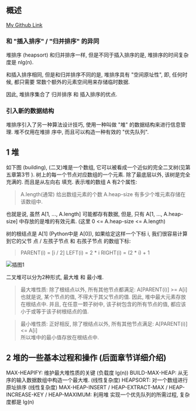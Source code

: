 ## 概述
[My Github Link](https://github.com/kehuo/algorithm_py3)

### 和 "插入排序" / "归并排序" 的异同
堆排序 (heapsort) 和归并排序一样, 但是不同于插入排序的是, 堆排序的时间复杂度是 nlg(n).

和插入排序相同, 但是和归并排序不同的是, 堆排序具有 "空间原址性", 即, 任何时候, 都只需要
常数个额外的元素空间用来存储临时数据.

因此, 堆排序集合了 归并排序 和 插入排序的优点.


### 引入新的数据结构
堆排序引入了另一种算法设计技巧, 使用一种叫做 "堆" 的数据结构来进行信息管理. 堆不仅用在堆排
序中, 而且可以构造一种有效的 "优先队列".


## 1 堆
如下图 (building), (二叉)堆是一个数组, 它可以被看成一个近似的完全二叉树(见第五章第3节
). 树上的每一个节点对应数组的一个元素. 除了最底层以外, 该树是完全充满的. 而且是从左向右
填充. 表示堆的数组 A 有2个属性:
> A.length(通常) 给出数组元素的个数
> A.heap-size 有多少个堆元素存储在该数组中.

也就是说, 虽然 A[1, ..., A.length] 可能都存有数据, 但是, 只有 A[1, ..., A.heap-size]
中存放的是堆的有效元素. (这里 0 <= A.heap-size <= A.length)

树的根结点是 A[1] (Python中是 A[0]), 如果给定这样一个下标 i, 我们很容易计算到它的父节
点 / 左孩子节点 和 右孩子节点 的数组下标:
> PARENT(i) = [i / 2]
> LEFT(i) = 2 * i
> RIGHT(i) = (2 * i) + 1


[插图1]: http://localhost:8000/static/do_not_stop.jpg
![插图1] 


二叉堆可以分为2种形式, 最大堆 和 最小堆.
> 最大堆性质: 除了根结点以外, 所有其他节点都满足:
> A[PARENT(i)] >= A[i] <br/>
> 也就是说, 某个节点的值, 不得大于其父节点的值. 因此, 堆中最大元素存放在根结点中. 并且,
> 在任意一颗子树中, 该子树包含的所有节点的值, 都应该小于或等于该子树根结点的值.

> 最小堆性质: 正好相反, 除了根结点以外, 所有其他节点满足:
> A[PARENT(i)] <= A[i] <br/>
> 所以堆中的最小值存放在根结点中. 

## 2 堆的一些基本过程和操作 (后面章节详细介绍)
MAX-HEAPIFY: 维护最大堆性质的关键 (负载度 lg(n))
BUILD-MAX-HEAP: 从无序的输入数据数组中构造一个最大堆. (线性复杂度)
HEAPSORT: 对一个数组进行原址排序 (线性复杂度)
MAX-HEAP-INSERT / HEAP-EXTRACT-MAX / HEAP-INCREASE-KEY / HEAP-MAXIMUM: 利用堆
实现一个优先队列的所需过程, 复杂度都是 lg(n)

